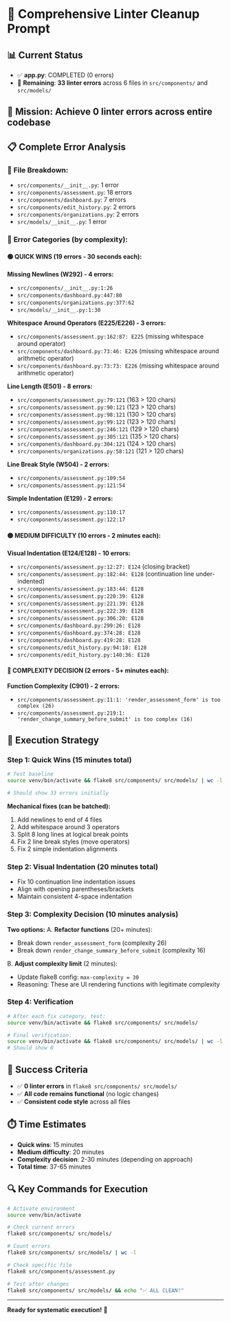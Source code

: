 # 🎯 Comprehensive Linter Cleanup Prompt

## 📊 Current Status
- ✅ **app.py**: COMPLETED (0 errors)
- 🔧 **Remaining**: **33 linter errors** across 6 files in `src/components/` and `src/models/`

## 🎯 Mission: Achieve 0 linter errors across entire codebase

## 📋 Complete Error Analysis

### 📁 **File Breakdown:**
- `src/components/__init__.py`: 1 error
- `src/components/assessment.py`: 18 errors  
- `src/components/dashboard.py`: 7 errors
- `src/components/edit_history.py`: 2 errors
- `src/components/organizations.py`: 2 errors
- `src/models/__init__.py`: 1 error

### 🔧 **Error Categories (by complexity):**

#### **🟢 QUICK WINS (19 errors - 30 seconds each):**

**Missing Newlines (W292) - 4 errors:**
- `src/components/__init__.py:1:26`
- `src/components/dashboard.py:447:80`
- `src/components/organizations.py:377:62`
- `src/models/__init__.py:1:30`

**Whitespace Around Operators (E225/E226) - 3 errors:**
- `src/components/assessment.py:162:87: E225` (missing whitespace around operator)
- `src/components/dashboard.py:73:46: E226` (missing whitespace around arithmetic operator)
- `src/components/dashboard.py:73:73: E226` (missing whitespace around arithmetic operator)

**Line Length (E501) - 8 errors:**
- `src/components/assessment.py:79:121` (163 > 120 chars)
- `src/components/assessment.py:90:121` (123 > 120 chars)
- `src/components/assessment.py:98:121` (130 > 120 chars)
- `src/components/assessment.py:99:121` (123 > 120 chars)
- `src/components/assessment.py:246:121` (129 > 120 chars)
- `src/components/assessment.py:305:121` (135 > 120 chars)
- `src/components/dashboard.py:304:121` (124 > 120 chars)
- `src/components/organizations.py:58:121` (121 > 120 chars)

**Line Break Style (W504) - 2 errors:**
- `src/components/assessment.py:109:54`
- `src/components/assessment.py:121:54`

**Simple Indentation (E129) - 2 errors:**
- `src/components/assessment.py:110:17`
- `src/components/assessment.py:122:17`

#### **🟡 MEDIUM DIFFICULTY (10 errors - 2 minutes each):**

**Visual Indentation (E124/E128) - 10 errors:**
- `src/components/assessment.py:12:27: E124` (closing bracket)
- `src/components/assessment.py:182:44: E128` (continuation line under-indented)
- `src/components/assessment.py:183:44: E128`
- `src/components/assessment.py:220:39: E128`
- `src/components/assessment.py:221:39: E128`
- `src/components/assessment.py:222:39: E128`
- `src/components/assessment.py:306:20: E128`
- `src/components/dashboard.py:299:26: E128`
- `src/components/dashboard.py:374:28: E128`
- `src/components/dashboard.py:419:28: E128`
- `src/components/edit_history.py:94:18: E128`
- `src/components/edit_history.py:140:36: E128`

#### **🔴 COMPLEXITY DECISION (2 errors - 5+ minutes each):**

**Function Complexity (C901) - 2 errors:**
- `src/components/assessment.py:11:1: 'render_assessment_form' is too complex (26)`
- `src/components/assessment.py:219:1: 'render_change_summary_before_submit' is too complex (16)`

## 🚀 Execution Strategy

### **Step 1: Quick Wins (15 minutes total)**
```bash
# Test baseline
source venv/bin/activate && flake8 src/components/ src/models/ | wc -l

# Should show 33 errors initially
```

**Mechanical fixes (can be batched):**
1. Add newlines to end of 4 files
2. Add whitespace around 3 operators  
3. Split 8 long lines at logical break points
4. Fix 2 line break styles (move operators)
5. Fix 2 simple indentation alignments

### **Step 2: Visual Indentation (20 minutes total)**
- Fix 10 continuation line indentation issues
- Align with opening parentheses/brackets
- Maintain consistent 4-space indentation

### **Step 3: Complexity Decision (10 minutes analysis)**
**Two options:**
A. **Refactor functions** (20+ minutes):
   - Break down `render_assessment_form` (complexity 26)
   - Break down `render_change_summary_before_submit` (complexity 16)

B. **Adjust complexity limit** (2 minutes):
   - Update flake8 config: `max-complexity = 30`
   - Reasoning: These are UI rendering functions with legitimate complexity

### **Step 4: Verification**
```bash
# After each fix category, test:
source venv/bin/activate && flake8 src/components/ src/models/

# Final verification:
source venv/bin/activate && flake8 src/components/ src/models/ | wc -l
# Should show 0
```

## 🎯 Success Criteria
- ✅ **0 linter errors** in `flake8 src/components/ src/models/`
- ✅ **All code remains functional** (no logic changes)
- ✅ **Consistent code style** across all files

## ⏱️ Time Estimates
- **Quick wins**: 15 minutes
- **Medium difficulty**: 20 minutes  
- **Complexity decision**: 2-30 minutes (depending on approach)
- **Total time**: 37-65 minutes

## 🔍 Key Commands for Execution
```bash
# Activate environment
source venv/bin/activate

# Check current errors
flake8 src/components/ src/models/

# Count errors
flake8 src/components/ src/models/ | wc -l

# Check specific file
flake8 src/components/assessment.py

# Test after changes
flake8 src/components/ src/models/ && echo "✅ ALL CLEAN!"
```

---

**Ready for systematic execution!** 🚀